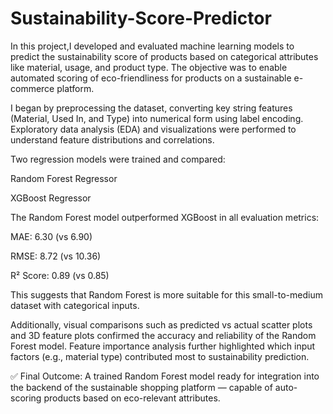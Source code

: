 # Sustainability-Score-Predictor

In this project,I developed and evaluated machine learning models to predict the sustainability score of products based on categorical attributes like material, usage, and product type. The objective was to enable automated scoring of eco-friendliness for products on a sustainable e-commerce platform.

I began by preprocessing the dataset, converting key string features (Material, Used In, and Type) into numerical form using label encoding. Exploratory data analysis (EDA) and visualizations were performed to understand feature distributions and correlations.

Two regression models were trained and compared:

Random Forest Regressor

XGBoost Regressor

The Random Forest model outperformed XGBoost in all evaluation metrics:

MAE: 6.30 (vs 6.90)

RMSE: 8.72 (vs 10.36)

R² Score: 0.89 (vs 0.85)

This suggests that Random Forest is more suitable for this small-to-medium dataset with categorical inputs.

Additionally, visual comparisons such as predicted vs actual scatter plots and 3D feature plots confirmed the accuracy and reliability of the Random Forest model. Feature importance analysis further highlighted which input factors (e.g., material type) contributed most to sustainability prediction.

✅ Final Outcome:
A trained Random Forest model ready for integration into the backend of the sustainable shopping platform — capable of auto-scoring products based on eco-relevant attributes.
